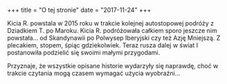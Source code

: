 +++
title = "O tej stronie"
date = "2017-11-24"
+++

Kicia R. powstala w 2015 roku w trakcie kolejnej autostopowej podróży z Dziadkiem T. po
Maroku. Kicia R. podróżowała całkiem sporo jeszcze nim powstała... od Skandynawii po
Polwysep Iberyjski czy też Azję Mniejszą. Z plecakiem, stopem, śpiąc gdziekolwiek. Teraz
rusza dalej w świat I postanowiła podzielić się swoimi małymi przygodami. 

Przyznaje, że wszystkie opisane historie wydarzyły się naprawdę, choć w trakcie czytania mogą czasem
wymagać użycia wyobraźni...
